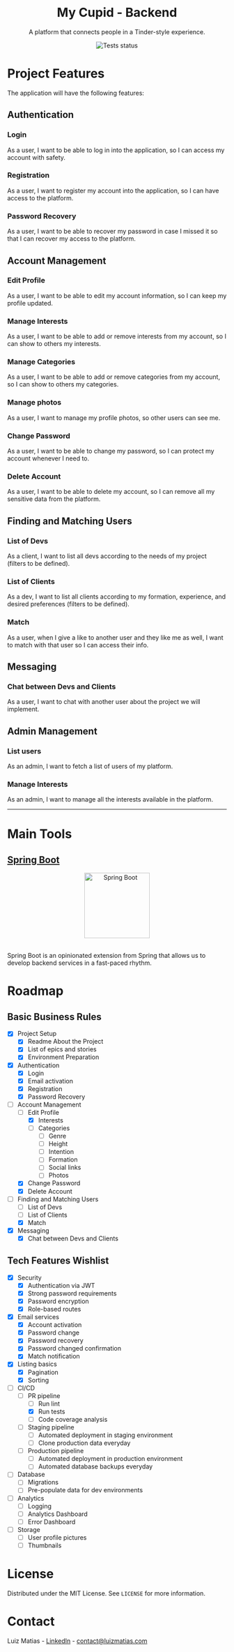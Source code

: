 <div id="top"></div>

<br />
<div align="center">
  <!-- <img src="https://i.imgur.com/42m4MaA.png" alt="Project Logo" height="150"> -->
  <h1 align="center">My Cupid - Backend</h1>
  <p align="center">
    A platform that connects people in a Tinder-style experience.
  </p>
  <img align="center" src="https://github.com/luiz-matias/my-cupid-backend/actions/workflows/maven.yml/badge.svg" alt="Tests status">
</div>

# Project Features

The application will have the following features:

## Authentication

### Login

As a user, I want to be able to log in into the application, so I can access my account with safety.

### Registration

As a user, I want to register my account into the application, so I can have access to the platform.

### Password Recovery

As a user, I want to be able to recover my password in case I missed it so that I can recover my access to the platform.

## Account Management

### Edit Profile

As a user, I want to be able to edit my account information, so I can keep my profile updated.

### Manage Interests

As a user, I want to be able to add or remove interests from my account, so I can show to others my interests.

### Manage Categories

As a user, I want to be able to add or remove categories from my account, so I can show to others my categories.

### Manage photos

As a user, I want to manage my profile photos, so other users can see me.

### Change Password

As a user, I want to be able to change my password, so I can protect my account whenever I need to.

### Delete Account

As a user, I want to be able to delete my account, so I can remove all my sensitive data from the platform.

## Finding and Matching Users

### List of Devs

As a client, I want to list all devs according to the needs of my project (filters to be defined).

### List of Clients

As a dev, I want to list all clients according to my formation, experience, and desired preferences (filters to be
defined).

### Match

As a user, when I give a like to another user and they like me as well, I want to match with that user so I can access
their info.

## Messaging

### Chat between Devs and Clients

As a user, I want to chat with another user about the project we will implement.

## Admin Management

### List users

As an admin, I want to fetch a list of users of my platform.

### Manage Interests

As an admin, I want to manage all the interests available in the platform.
___

# Main Tools

## [Spring Boot](https://spring.io/projects/spring-boot)

<div align="center">
  <img src="https://i.imgur.com/eB4qk7Z.png" alt="Spring Boot" height="150">
</div>

<br />

Spring Boot is an opinionated extension from Spring that allows us to develop backend services in a fast-paced rhythm.

# Roadmap

## Basic Business Rules

- [X] Project Setup
    - [X] Readme About the Project
    - [X] List of epics and stories
    - [X] Environment Preparation
- [X] Authentication
    - [X] Login
    - [X] Email activation
    - [X] Registration
    - [X] Password Recovery
- [ ] Account Management
    - [ ] Edit Profile
      - [X] Interests
      - [ ] Categories
          - [ ] Genre
          - [ ] Height
          - [ ] Intention
          - [ ] Formation
          - [ ] Social links
          - [ ] Photos
    - [X] Change Password
    - [X] Delete Account
- [ ] Finding and Matching Users
    - [ ] List of Devs
    - [ ] List of Clients
    - [X] Match
- [X] Messaging
    - [X] Chat between Devs and Clients

## Tech Features Wishlist

- [X] Security
    - [X] Authentication via JWT
    - [X] Strong password requirements
    - [X] Password encryption
    - [X] Role-based routes
- [X] Email services
    - [X] Account activation
    - [X] Password change
    - [X] Password recovery
    - [X] Password changed confirmation
    - [X] Match notification
- [X] Listing basics
    - [X] Pagination
    - [X] Sorting
- [ ] CI/CD
    - [ ] PR pipeline
        - [ ] Run lint
        - [X] Run tests
        - [ ] Code coverage analysis
    - [ ] Staging pipeline
        - [ ] Automated deployment in staging environment
        - [ ] Clone production data everyday
    - [ ] Production pipeline
        - [ ] Automated deployment in production environment
        - [ ] Automated database backups everyday
- [ ] Database
    - [ ] Migrations
    - [ ] Pre-populate data for dev environments
- [ ] Analytics
    - [ ] Logging
    - [ ] Analytics Dashboard
    - [ ] Error Dashboard
- [ ] Storage
    - [ ] User profile pictures
    - [ ] Thumbnails

# License

Distributed under the MIT License. See `LICENSE` for more information.

# Contact

Luiz Matias - [LinkedIn](https://www.linkedin.com/in/luizmatiasdev/) - contact@luizmatias.com
